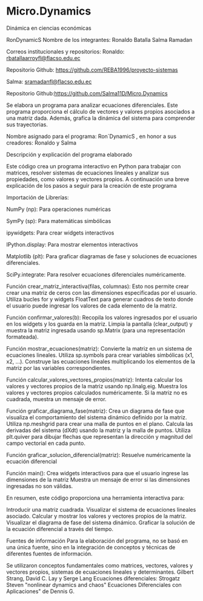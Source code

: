 # Micro.Dynamics
Dinámica en ciencias económicas

RonDynamicS
Nombre de los integrantes: Ronaldo Batalla Salma Ramadan

Correos institucionales y repositorios: Ronaldo: rbatallaarroyfl@flacso.edu.ec

Repositorio Github: https://github.com/REBA1996/proyecto-sistemas

Salma: sramadanfl@flacso.edu.ec

Repositorio Github:https://github.com/Salma11D/Micro.Dynamics





Se elabora un programa para analizar ecuaciones diferenciales. Este programa proporciona el cálculo de vectores y valores propios asociados a una matriz dada. Además, grafica la dinámica del sistema para comprender sus trayectorias.

Nombre asignado para el programa: Ron´DynamicS , en honor a sus creadores: Ronaldo y Salma

Descripción y explicación del programa elaborado

Este código crea un programa interactivo en Python para trabajar con matrices, resolver sistemas de ecuaciones lineales y analizar sus propiedades, como valores y vectores propios. A continuación una breve explicación de los pasos a seguir para la creación de este programa

Importación de Librerías:

NumPy (np): Para operaciones numéricas 

SymPy (sp): Para matemáticas simbólicas 

ipywidgets: Para crear widgets interactivos 

IPython.display: Para mostrar elementos interactivos

Matplotlib (plt): Para graficar diagramas de fase y soluciones de ecuaciones diferenciales.

SciPy.integrate: Para resolver ecuaciones diferenciales numéricamente.



Función crear_matriz_interactiva(filas, columnas):
Esto nos permite crear crear una matriz de ceros con las dimensiones especificadas por el usuario. Utiliza bucles for y widgets FloatText para generar cuadros de texto donde el usuario puede ingresar los valores de cada elemento de la matriz.

Función confirmar_valores(b):
Recopila los valores ingresados por el usuario en los widgets y los guarda en la matriz. Limpia la pantalla (clear_output) y muestra la matriz ingresada usando sp.Matrix (para una representación formateada).

Función mostrar_ecuaciones(matriz):
Convierte la matriz en un sistema de ecuaciones lineales. Utiliza sp.symbols para crear variables simbólicas (x1, x2, ...). Construye las ecuaciones lineales multiplicando los elementos de la matriz por las variables correspondientes.

Función calcular_valores_vectores_propios(matriz):
Intenta calcular los valores y vectores propios de la matriz usando np.linalg.eig. Muestra los valores y vectores propios calculados numéricamente. Si la matriz no es cuadrada, muestra un mensaje de error.

Función graficar_diagrama_fase(matriz):
Crea un diagrama de fase que visualiza el comportamiento del sistema dinámico definido por la matriz. Utiliza np.meshgrid para crear una malla de puntos en el plano. Calcula las derivadas del sistema (dXdt) usando la matriz y la malla de puntos. Utiliza plt.quiver para dibujar flechas que representan la dirección y magnitud del campo vectorial en cada punto.

Función graficar_solucion_diferencial(matriz):
Resuelve numéricamente la ecuación diferencial 

Función main():
Crea widgets interactivos para que el usuario ingrese las dimensiones de la matriz Muestra un mensaje de error si las dimensiones ingresadas no son válidas.




En resumen, este código proporciona una herramienta interactiva para:

Introducir una matriz cuadrada. Visualizar el sistema de ecuaciones lineales asociado. Calcular y mostrar los valores y vectores propios de la matriz. Visualizar el diagrama de fase del sistema dinámico. Graficar la solución de la ecuación diferencial a través del tiempo.

Fuentes de información
Para la elaboración del programa, no se basó en una única fuente, sino en la integración de conceptos y técnicas de diferentes fuentes de información.

Se utilizaron conceptos fundamentales como matrices, vectores, valores y vectores propios, sistemas de ecuaciones lineales y determinantes. Gilbert Strang, David C. Lay y Serge Lang Ecuaciones diferenciales: Strogatz Steven "nonlinear dynamics and chaos" Ecuaciones Diferenciales con Aplicaciones" de Dennis G.
